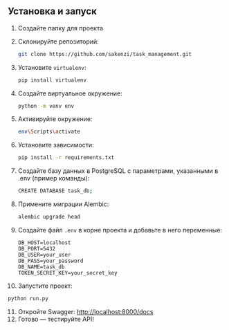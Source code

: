 ## Установка и запуск

1. Создайте папку для проекта
2. Склонируйте репозиторий:

   ```bash
   git clone https://github.com/sakenzi/task_management.git
   ```
3. Установите `virtualenv`:

   ```bash
   pip install virtualenv
   ```
4. Создайте виртуальное окружение:

   ```bash
   python -m venv env
   ```
5. Активируйте окружение:

   ```bash
   env\Scripts\activate
   ```
6. Установите зависимости:

   ```bash
   pip install -r requirements.txt
   ```
7. Создайте базу данных в PostgreSQL с параметрами, указанными в .env (пример команды):

   ```bash
   CREATE DATABASE task_db;
   ```
8. Примените миграции Alembic:

   ```bash
   alembic upgrade head
   ```
9. Создайте файл `.env` в корне проекта и добавьте в него переменные:

   ```env
   DB_HOST=localhost
   DB_PORT=5432
   DB_USER=your_user
   DB_PASS=your_password
   DB_NAME=task_db
   TOKEN_SECRET_KEY=your_secret_key
   ```
10. Запустите проект:

   ```bash
   python run.py
   ```
11. Откройте Swagger:
   [http://localhost:8000/docs](http://localhost:8000/docs)
12. Готово — тестируйте API!
